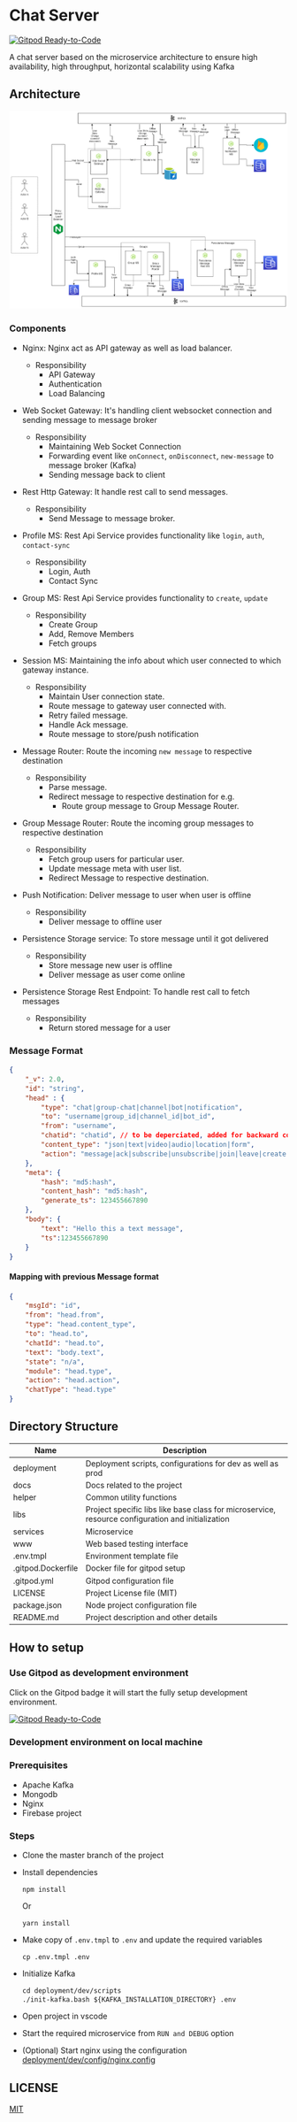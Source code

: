 # Chat Server
[![Gitpod Ready-to-Code](https://img.shields.io/badge/Gitpod-Ready--to--Code-blue?logo=gitpod)](https://gitpod.io/#https://github.com/ramank775/chat-server) 

A chat server based on the microservice architecture to ensure high availability, high throughput, horizontal scalability using Kafka

## Architecture
![Architecture](docs/Architecture.png)

### Components
- Nginx: Nginx act as API gateway as well as load balancer.
    - Responsibility
        - API Gateway
        - Authentication
        - Load Balancing
  
- Web Socket Gateway: It's handling client websocket connection and sending message to message broker
    - Responsibility
        - Maintaining Web Socket Connection
        - Forwarding event like `onConnect`, `onDisconnect`, `new-message` to message broker (Kafka)
        - Sending message back to client

- Rest Http Gateway: It handle rest call to send messages.
    - Responsibility
        - Send Message to message broker.

- Profile MS: Rest Api Service provides functionality like `login`, `auth`, `contact-sync` 
    - Responsibility
        - Login, Auth
        - Contact Sync

- Group MS: Rest Api Service provides functionality to `create`, `update`
    - Responsibility
        - Create Group
        - Add, Remove Members
        - Fetch groups

- Session MS: Maintaining the info about which user connected to which gateway instance.
    - Responsibility
        - Maintain User connection state.
        - Route message to gateway user connected with.
        - Retry failed message.
        - Handle Ack message.
        - Route message to store/push notification

- Message Router: Route the incoming `new message` to respective destination
    - Responsibility
        - Parse message.
        - Redirect message to respective destination for e.g.
            - Route group message to Group Message Router.

- Group Message Router: Route the incoming group messages to respective destination
    - Responsibility
        - Fetch group users for particular user.
        - Update message meta with user list.
        - Redirect Message to respective destination.

- Push Notification: Deliver message to user when user is offline
    - Responsibility
        - Deliver message to offline user

- Persistence Storage service: To store message until it got delivered
    - Responsibility
        - Store message new user is offline
        - Deliver message as user come online

- Persistence Storage Rest Endpoint: To handle rest call to fetch messages
    - Responsibility
        - Return stored message for a user


### Message Format

```json
{
    "_v": 2.0,
    "id": "string",
    "head" : {
        "type": "chat|group-chat|channel|bot|notification",
        "to": "username|group_id|channel_id|bot_id",
        "from": "username",
        "chatid": "chatid", // to be deperciated, added for backward comptibility only
        "content_type": "json|text|video|audio|location|form",
        "action": "message|ack|subscribe|unsubscribe|join|leave|create|add-member|remove-member"
    },
    "meta": {
        "hash": "md5:hash",
        "content_hash": "md5:hash",
        "generate_ts": 123455667890
    },
    "body": {
        "text": "Hello this a text message",
        "ts":123455667890
    }
}
```

#### Mapping with previous Message format

```json
{
    "msgId": "id",
    "from": "head.from",
    "type": "head.content_type",
    "to": "head.to",
    "chatId": "head.to",
    "text": "body.text",
    "state": "n/a",
    "module": "head.type",
    "action": "head.action",
    "chatType": "head.type"
}
```

## Directory Structure

| Name |  Description |
| ---- |  ----------- |
| deployment | Deployment scripts, configurations for dev as well as prod |
| docs | Docs related to the project |
| helper | Common utility functions |
| libs | Project specific libs like base class for microservice, resource configuration and initialization |
| services | Microservice |
| www | Web based testing interface |
| .env.tmpl | Environment template file |
| .gitpod.Dockerfile | Docker file for gitpod setup |
| .gitpod.yml | Gitpod configuration file |
| LICENSE | Project License file (MIT) |
| package.json | Node project configuration file |
| README.md | Project description and other details |

## How to setup

### Use Gitpod as development environment
Click on the Gitpod badge it will start the fully setup development environment.

 [![Gitpod Ready-to-Code](https://img.shields.io/badge/Gitpod-Ready--to--Code-blue?logo=gitpod)](https://gitpod.io/#https://github.com/ramank775/chat-server) 

### Development environment on local machine

### Prerequisites
- Apache Kafka
- Mongodb
- Nginx
- Firebase project 

### Steps
- Clone the master branch of the project
- Install dependencies

    ``` 
    npm install 
    ```
    Or 
    ``` 
    yarn install 
    ```
- Make copy of `.env.tmpl` to `.env` and update the required variables
    ```
    cp .env.tmpl .env
    ```
- Initialize Kafka 
    ```
    cd deployment/dev/scripts
    ./init-kafka.bash ${KAFKA_INSTALLATION_DIRECTORY} .env
    ```
- Open project in vscode
- Start the required microservice from `RUN and DEBUG` option
- (Optional) Start nginx using the configuration [deployment/dev/config/nginx.config](./deployment/dev/config/nginx.config)


## LICENSE
 [MIT](./LICENSE)